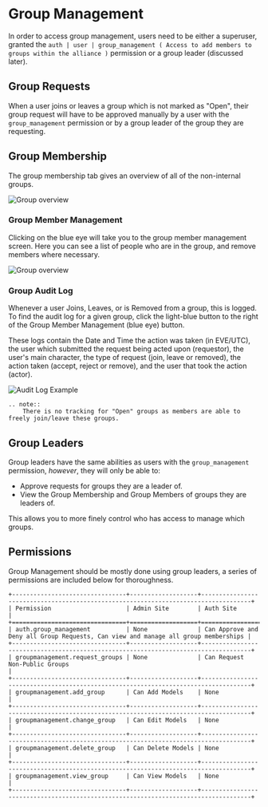# Group Management

In order to access group management, users need to be either a superuser, granted the `auth | user | group_management ( Access to add members to groups within the alliance )` permission or a group leader (discussed later).

## Group Requests

When a user joins or leaves a group which is not marked as "Open", their group request will have to be approved manually by a user with the `group_management` permission or by a group leader of the group they are requesting.

## Group Membership

The group membership tab gives an overview of all of the non-internal groups.

![Group overview](/_static/images/features/core/groupmanagement/group-membership.png)

### Group Member Management

Clicking on the blue eye will take you to the group member management screen. Here you can see a list of people who are in the group, and remove members where necessary.

![Group overview](/_static/images/features/core/groupmanagement/group-member-management.png)

### Group Audit Log

Whenever a user Joins, Leaves, or is Removed from a group, this is logged. To find the audit log for a given group, click the light-blue button to the right of the Group Member Management (blue eye) button.

These logs contain the Date and Time the action was taken (in EVE/UTC), the user which submitted the request being acted upon (requestor), the user's main character, the type of request (join, leave or removed), the action taken (accept, reject or remove), and the user that took the action (actor).

![Audit Log Example](/_static/images/features/core/groupmanagement/group_audit_log.png)

```eval_rst
.. note::
    There is no tracking for "Open" groups as members are able to freely join/leave these groups.
```

## Group Leaders

Group leaders have the same abilities as users with the `group_management` permission, _however_, they will only be able to:

- Approve requests for groups they are a leader of.
- View the Group Membership and Group Members of groups they are leaders of.

This allows you to more finely control who has access to manage which groups.

## Permissions

Group Management should be mostly done using group leaders, a series of permissions are included below for thoroughness.

```eval_rst
+--------------------------------+-------------------+------------------------------------------------------------------------------------+
| Permission                     | Admin Site        | Auth Site                                                                          |
+================================+===================+====================================================================================+
| auth.group_management          | None              | Can Approve and Deny all Group Requests, Can view and manage all group memberships |
+--------------------------------+-------------------+------------------------------------------------------------------------------------+
| groupmanagement.request_groups | None              | Can Request Non-Public Groups                                                      |
+--------------------------------+-------------------+------------------------------------------------------------------------------------+
| groupmanagement.add_group      | Can Add Models    | None                                                                               |
+--------------------------------+-------------------+------------------------------------------------------------------------------------+
| groupmanagement.change_group   | Can Edit Models   | None                                                                               |
+--------------------------------+-------------------+------------------------------------------------------------------------------------+
| groupmanagement.delete_group   | Can Delete Models | None                                                                               |
+--------------------------------+-------------------+------------------------------------------------------------------------------------+
| groupmanagement.view_group     | Can View Models   | None                                                                               |
+--------------------------------+-------------------+------------------------------------------------------------------------------------+
```
